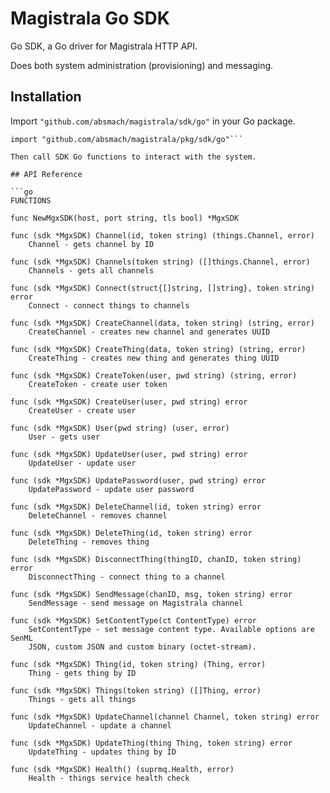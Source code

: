 # Magistrala Go SDK

Go SDK, a Go driver for Magistrala HTTP API.

Does both system administration (provisioning) and messaging.

## Installation

Import `"github.com/absmach/magistrala/sdk/go"` in your Go package.

````
import "github.com/absmach/magistrala/pkg/sdk/go"```

Then call SDK Go functions to interact with the system.

## API Reference

```go
FUNCTIONS

func NewMgxSDK(host, port string, tls bool) *MgxSDK

func (sdk *MgxSDK) Channel(id, token string) (things.Channel, error)
    Channel - gets channel by ID

func (sdk *MgxSDK) Channels(token string) ([]things.Channel, error)
    Channels - gets all channels

func (sdk *MgxSDK) Connect(struct{[]string, []string}, token string) error
    Connect - connect things to channels

func (sdk *MgxSDK) CreateChannel(data, token string) (string, error)
    CreateChannel - creates new channel and generates UUID

func (sdk *MgxSDK) CreateThing(data, token string) (string, error)
    CreateThing - creates new thing and generates thing UUID

func (sdk *MgxSDK) CreateToken(user, pwd string) (string, error)
    CreateToken - create user token

func (sdk *MgxSDK) CreateUser(user, pwd string) error
    CreateUser - create user

func (sdk *MgxSDK) User(pwd string) (user, error)
    User - gets user

func (sdk *MgxSDK) UpdateUser(user, pwd string) error
    UpdateUser - update user

func (sdk *MgxSDK) UpdatePassword(user, pwd string) error
    UpdatePassword - update user password

func (sdk *MgxSDK) DeleteChannel(id, token string) error
    DeleteChannel - removes channel

func (sdk *MgxSDK) DeleteThing(id, token string) error
    DeleteThing - removes thing

func (sdk *MgxSDK) DisconnectThing(thingID, chanID, token string) error
    DisconnectThing - connect thing to a channel

func (sdk *MgxSDK) SendMessage(chanID, msg, token string) error
    SendMessage - send message on Magistrala channel

func (sdk *MgxSDK) SetContentType(ct ContentType) error
    SetContentType - set message content type. Available options are SenML
    JSON, custom JSON and custom binary (octet-stream).

func (sdk *MgxSDK) Thing(id, token string) (Thing, error)
    Thing - gets thing by ID

func (sdk *MgxSDK) Things(token string) ([]Thing, error)
    Things - gets all things

func (sdk *MgxSDK) UpdateChannel(channel Channel, token string) error
    UpdateChannel - update a channel

func (sdk *MgxSDK) UpdateThing(thing Thing, token string) error
    UpdateThing - updates thing by ID

func (sdk *MgxSDK) Health() (suprmq.Health, error)
    Health - things service health check
````
